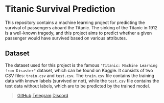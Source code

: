 # **Titanic Survival Prediction**

This repository contains a machine learning project for predicting the survival of passengers aboard the Titanic. The sinking of the Titanic in 1912 is a well-known tragedy, and this project aims to predict whether a given passenger would have survived based on various attributes.

## **Dataset**

The dataset used for this project is the famous `"Titanic: Machine Learning from Disaster"` dataset, which can be found on Kaggle. It consists of two CSV files: `train.csv` and `test.csv`. The `train.csv` file contains the training data with known labels (survived or not), while the `test.csv` file contains the test data without labels, which are to be predicted by the trained model.

>[GitHub](https://github.com/Tim-977)
>[Telegram](https://t.me/timbrzm)
>[Discord](https://discord.com/users/618793085735927808)